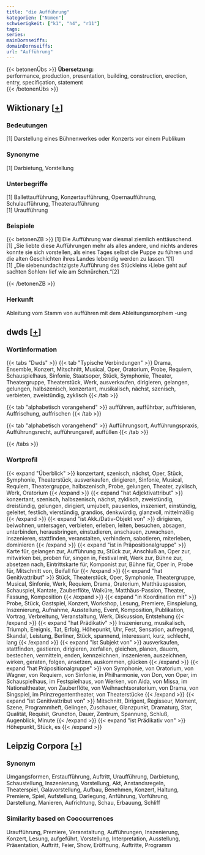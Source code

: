 ```yaml
---
title: "die Aufführung"
kategorien: ["Nomen"]
schwierigkeit: ["k1", "h4", "r11"]
tags:
series:
mainDornseiffs:
domainDornseiffs:
url: "Aufführung"
---
```


{{< betonenÜbs >}}
**Übersetzung:**  
performance, production, presentation, building, construction, erection, entry, specification, statement  
{{< /betonenÜbs >}}

## Wiktionary [[+](https://de.wiktionary.org/wiki/Aufführung)]

### Bedeutungen
[1] Darstellung eines Bühnenwerkes oder Konzerts vor einem Publikum  

### Synonyme
[1] Darbietung, Vorstellung  

### Unterbegriffe
[1] Ballettaufführung, Konzertaufführung, Opernaufführung, Schulaufführung, Theateraufführung  
[1] Uraufführung  

### Beispiele
{{< betonenZB >}}
[1] Die Aufführung war diesmal ziemlich enttäuschend.  
[1] „Sie liebte diese Aufführungen mehr als alles andere, und nichts anderes konnte sie sich vorstellen, als eines Tages selbst die Puppe zu führen und die alten Geschichten ihres Landes lebendig werden zu lassen.“[1]  
[1] „Die siebenundachtzigste Aufführung des Stückleins ›Liebe geht auf sachten Sohlen‹ lief wie am Schnürchen.“[2]  

{{< /betonenZB >}}
### Herkunft
Ableitung vom Stamm von aufführen mit dem Ableitungsmorphem -ung  



## dwds [[+](https://www.dwds.de/wb/Aufführung)]

### Wortinformation
{{< tabs "Dwds" >}}
{{< tab "Typische Verbindungen" >}}
Drama, Ensemble, Konzert, Mitschnitt, Musical, Oper, Oratorium, Probe, Requiem, Schauspielhaus, Sinfonie, Staatsoper, Stück, Symphonie, Theater, Theatergruppe, Theaterstück, Werk, ausverkaufen, dirigieren, gelangen, gelungen, halbszenisch, konzertant, musikalisch, nächst, szenisch, verbieten, zweistündig, zyklisch
{{< /tab >}}

{{< tab "alphabetisch vorangehend" >}}
aufführen, aufführbar, auffrisieren, Auffrischung, auffrischen
{{< /tab >}}

{{< tab "alphabetisch vorangehend" >}}
Aufführungsort, Aufführungspraxis, Aufführungsrecht, aufführungsreif, auffüllen
{{< /tab >}}

{{< /tabs >}}

### Wortprofil
{{< expand "Überblick" >}} konzertant, szenisch, nächst, Oper, Stück, Symphonie, Theaterstück, ausverkaufen, dirigieren, Sinfonie, Musical, Requiem, Theatergruppe, halbszenisch, Probe, gelungen, Theater, zyklisch, Werk, Oratorium {{< /expand >}}
{{< expand "hat Adjektivattribut" >}} konzertant, szenisch, halbszenisch, nächst, zyklisch, zweistündig, dreistündig, gelungen, dirigiert, umjubelt, pausenlos, inszeniert, einstündig, geleitet, festlich, vierstündig, grandios, denkwürdig, glanzvoll, mittelmäßig {{< /expand >}}
{{< expand "ist Akk./Dativ-Objekt von" >}} dirigieren, beiwohnen, untersagen, verbieten, erleben, leiten, besuchen, absagen, unterbinden, herausbringen, einstudieren, anschauen, zuwachsen, inszenieren, stattfinden, veranstalten, verhindern, sabotieren, miterleben, dominieren {{< /expand >}}
{{< expand "ist in Präpositionalgruppe" >}} Karte für, gelangen zur, Aufführung zu, Stück zur, Anschluß an, Oper zur, mitwirken bei, proben für, singen in, Festival mit, Werk zur, Bühne zur, absetzen nach, Eintrittskarte für, Komponist zur, Bühne für, Oper in, Probe für, Mitschnitt von, Beifall für {{< /expand >}}
{{< expand "hat Genitivattribut" >}} Stück, Theaterstück, Oper, Symphonie, Theatergruppe, Musical, Sinfonie, Werk, Requiem, Drama, Oratorium, Matthäuspassion, Schauspiel, Kantate, Zauberflöte, Walküre, Matthäus-Passion, Theater, Fassung, Komposition {{< /expand >}}
{{< expand "in Koordination mit" >}} Probe, Stück, Gastspiel, Konzert, Workshop, Lesung, Premiere, Einspielung, Inszenierung, Aufnahme, Ausstellung, Event, Komposition, Publikation, Vortrag, Verbreitung, Veranstaltung, Werk, Diskussion, Entstehung {{< /expand >}}
{{< expand "hat Prädikativ" >}} Inszenierung, musikalisch, Triumph, Ereignis, Tat, Erfolg, Höhepunkt, Uhr, Fest, Sensation, aufregend, Skandal, Leistung, Berliner, Stück, spannend, interessant, kurz, schlecht, lang {{< /expand >}}
{{< expand "ist Subjekt von" >}} ausverkaufen, stattfinden, gastieren, dirigieren, zerfallen, gleichen, planen, dauern, bestechen, vermitteln, enden, kennzeichnen, inszenieren, auszeichnen, wirken, geraten, folgen, ansetzen, auskommen, glücken {{< /expand >}}
{{< expand "hat Präpositionalgruppe" >}} von Symphonie, von Oratorium, von Wagner, von Requiem, von Sinfonie, in Philharmonie, von Don, von Oper, im Schauspielhaus, im Festspielhaus, von Werken, von Aida, von Missa, im Nationaltheater, von Zauberflöte, von Weihnachtsoratorium, von Drama, von Singspiel, im Prinzregententheater, von Theaterstücke {{< /expand >}}
{{< expand "ist Genitivattribut von" >}} Mitschnitt, Dirigent, Regisseur, Moment, Szene, Programmheft, Gelingen, Zuschauer, Glanzpunkt, Dramaturg, Star, Qualität, Requisit, Grundton, Dauer, Zentrum, Spannung, Schluß, Augenblick, Minute {{< /expand >}}
{{< expand "ist Prädikativ von" >}} Höhepunkt, Stück, es {{< /expand >}}

## Leipzig Corpora [[+](https://corpora.uni-leipzig.de/en/res?word=Aufführung&corpusId=deu_newscrawl-public_2018)]


### Synonym
Umgangsformen, Erstaufführung, Auftritt, Uraufführung, Darbietung, Schaustellung, Inszenierung, Vorstellung, Akt, Anstandsregeln, Theaterspiel, Galavorstellung, Aufbau, Benehmen, Konzert, Haltung, Premiere, Spiel, Aufstellung, Darlegung, Anführung, Vorführung, Darstellung, Manieren, Aufrichtung, Schau, Erbauung, Schliff


### Similarity based on Cooccurrences
Uraufführung, Premiere, Veranstaltung, Aufführungen, Inszenierung, Konzert, Lesung, aufgeführt, Vorstellung, Interpretation, Ausstellung, Präsentation, Auftritt, Feier, Show, Eröffnung, Auftritte, Programm


